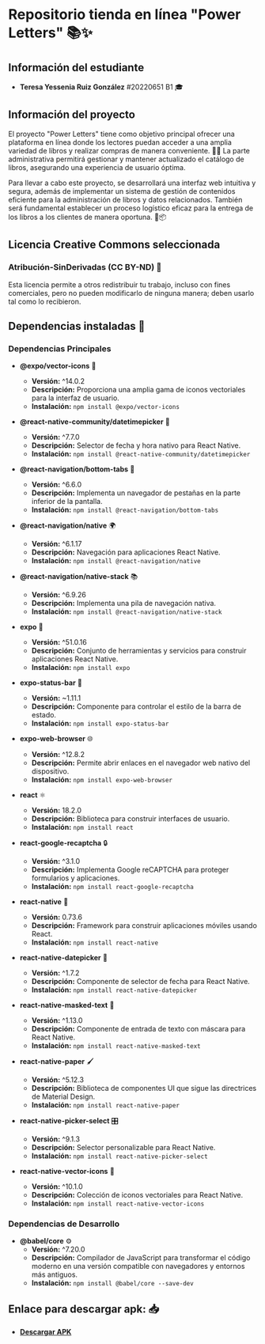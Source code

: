 ﻿# Repositorio tienda en línea "Power Letters" 📚✨

## Información del estudiante
* **Teresa Yessenia Ruiz González** #20220651 B1 🎓

## Información del proyecto
El proyecto "Power Letters" tiene como objetivo principal ofrecer una plataforma en línea donde los lectores puedan acceder a una amplia variedad de libros y realizar compras de manera conveniente. 🛒📖 La parte administrativa permitirá gestionar y mantener actualizado el catálogo de libros, asegurando una experiencia de usuario óptima. 

Para llevar a cabo este proyecto, se desarrollará una interfaz web intuitiva y segura, además de implementar un sistema de gestión de contenidos eficiente para la administración de libros y datos relacionados. También será fundamental establecer un proceso logístico eficaz para la entrega de los libros a los clientes de manera oportuna. 🚚📦

## Licencia Creative Commons seleccionada
### Atribución-SinDerivadas (CC BY-ND) 📜
Esta licencia permite a otros redistribuir tu trabajo, incluso con fines comerciales, pero no pueden modificarlo de ninguna manera; deben usarlo tal como lo recibieron.

## Dependencias instaladas 🔧

### Dependencias Principales
- **@expo/vector-icons** 🌟
  - **Versión:** ^14.0.2
  - **Descripción:** Proporciona una amplia gama de iconos vectoriales para la interfaz de usuario.
  - **Instalación:** `npm install @expo/vector-icons`

- **@react-native-community/datetimepicker** 📅
  - **Versión:** ^7.7.0
  - **Descripción:** Selector de fecha y hora nativo para React Native.
  - **Instalación:** `npm install @react-native-community/datetimepicker`

- **@react-navigation/bottom-tabs** 📲
  - **Versión:** ^6.6.0
  - **Descripción:** Implementa un navegador de pestañas en la parte inferior de la pantalla.
  - **Instalación:** `npm install @react-navigation/bottom-tabs`

- **@react-navigation/native** 🌍
  - **Versión:** ^6.1.17
  - **Descripción:** Navegación para aplicaciones React Native.
  - **Instalación:** `npm install @react-navigation/native`

- **@react-navigation/native-stack** 📚
  - **Versión:** ^6.9.26
  - **Descripción:** Implementa una pila de navegación nativa.
  - **Instalación:** `npm install @react-navigation/native-stack`

- **expo** 🚀
  - **Versión:** ^51.0.16
  - **Descripción:** Conjunto de herramientas y servicios para construir aplicaciones React Native.
  - **Instalación:** `npm install expo`

- **expo-status-bar** 🌈
  - **Versión:** ~1.11.1
  - **Descripción:** Componente para controlar el estilo de la barra de estado.
  - **Instalación:** `npm install expo-status-bar`

- **expo-web-browser** 🌐
  - **Versión:** ^12.8.2
  - **Descripción:** Permite abrir enlaces en el navegador web nativo del dispositivo.
  - **Instalación:** `npm install expo-web-browser`

- **react** ⚛️
  - **Versión:** 18.2.0
  - **Descripción:** Biblioteca para construir interfaces de usuario.
  - **Instalación:** `npm install react`

- **react-google-recaptcha** 🔒
  - **Versión:** ^3.1.0
  - **Descripción:** Implementa Google reCAPTCHA para proteger formularios y aplicaciones.
  - **Instalación:** `npm install react-google-recaptcha`

- **react-native** 📱
  - **Versión:** 0.73.6
  - **Descripción:** Framework para construir aplicaciones móviles usando React.
  - **Instalación:** `npm install react-native`

- **react-native-datepicker** 📆
  - **Versión:** ^1.7.2
  - **Descripción:** Componente de selector de fecha para React Native.
  - **Instalación:** `npm install react-native-datepicker`

- **react-native-masked-text** 📝
  - **Versión:** ^1.13.0
  - **Descripción:** Componente de entrada de texto con máscara para React Native.
  - **Instalación:** `npm install react-native-masked-text`

- **react-native-paper** 🖌️
  - **Versión:** ^5.12.3
  - **Descripción:** Biblioteca de componentes UI que sigue las directrices de Material Design.
  - **Instalación:** `npm install react-native-paper`

- **react-native-picker-select** 🎛️
  - **Versión:** ^9.1.3
  - **Descripción:** Selector personalizable para React Native.
  - **Instalación:** `npm install react-native-picker-select`

- **react-native-vector-icons** 🎨
  - **Versión:** ^10.1.0
  - **Descripción:** Colección de iconos vectoriales para React Native.
  - **Instalación:** `npm install react-native-vector-icons`

### Dependencias de Desarrollo
- **@babel/core** ⚙️
  - **Versión:** ^7.20.0
  - **Descripción:** Compilador de JavaScript para transformar el código moderno en una versión compatible con navegadores y entornos más antiguos.
  - **Instalación:** `npm install @babel/core --save-dev`

## Enlace para descargar apk: 📥
- **[Descargar APK](https://expo.dev/accounts/teresalaq/projects/powerlettersteresa/builds/257c4838-6574-4740-a8b9-6b1d65697262)**

